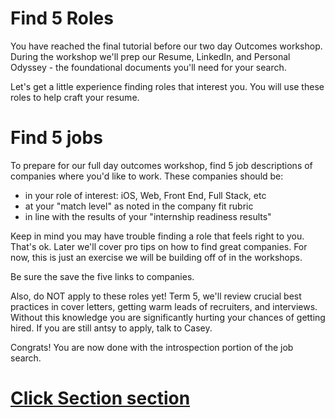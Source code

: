 # Find 5 Roles

You have reached the final tutorial before our two day Outcomes workshop. During the workshop we'll prep our Resume, LinkedIn, and Personal Odyssey - the foundational documents you'll need for your search.

Let's get a little experience finding roles that interest you. You will use these roles to help craft your resume.

# Find 5 jobs

To prepare for our full day outcomes workshop, find 5 job descriptions of companies where you'd like to work. These companies should be:
* in your role of interest: iOS, Web, Front End, Full Stack, etc
* at your "match level" as noted in the company fit rubric
* in line with the results of your "internship readiness results"

Keep in mind you may have trouble finding a role that feels right to you. That's ok. Later we'll cover pro tips on how to find great companies. For now, this is just an exercise we will be building off of in the workshops.

Be sure the save the five links to companies.

Also, do NOT apply to these roles yet! Term 5, we'll review crucial best practices in cover letters, getting warm leads of recruiters, and interviews. Without this knowledge you are significantly hurting your chances of getting hired. If you are still antsy to apply, talk to Casey.

Congrats! You are now done with the introspection portion of the job search.

# [Click Section section](https://github.com/Tech-at-DU/Outcomes-Prep-2/blob/master/P01-Resume/content.md)
